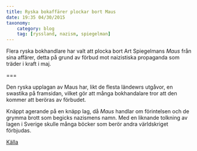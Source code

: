 ```yaml
---
title: Ryska bokaffärer plockar bort Maus
date: 19:35 04/30/2015
taxonomy:
    category: blog
    tag: [ryssland, nazism, spiegelman]
---
```


Flera ryska bokhandlare har valt att plocka bort Art Spiegelmans _Maus_ från sina affärer, detta på grund av förbud mot naizistiska propaganda som träder i kraft i maj.

===

Den ryska upplagan av Maus har, likt de flesta ländewrs utgåvor, en swastika på framsidan, vilket gör att många bokhandalare tror att den kommer att beröras av förbudet.

Knäppt agerande på en knäpp lag, då _Maus_ handlar om förintelsen och de grymma brott som begicks nazismens namn. Med en liknande tolkning av lagen i Sverige skulle många böcker som berör andra världskriget förbjudas.

[Källa](http://www.theguardian.com/books/2015/apr/28/art-spiegelman-russia-maus-bookstores-holocaust)
